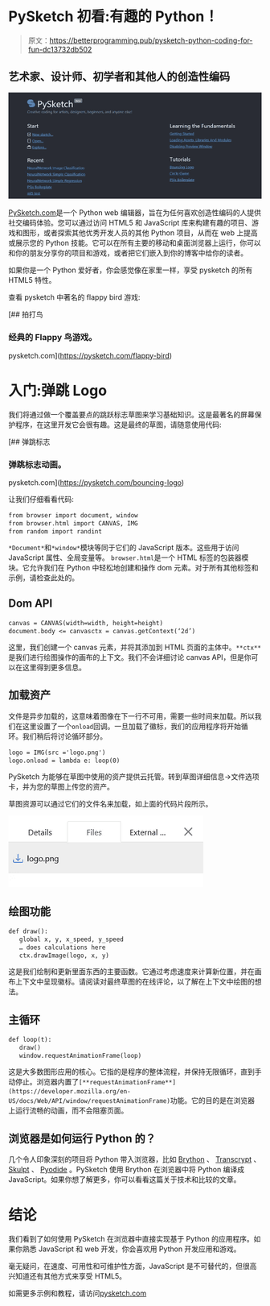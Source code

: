 # PySketch 初看:有趣的 Python！

> 原文：<https://betterprogramming.pub/pysketch-python-coding-for-fun-dc13732db502>

## 艺术家、设计师、初学者和其他人的创造性编码

![](img/97dd4e2b9f70ff02b754db7d58b7732f.png)

[PySketch.com](https://pysketch.com)是一个 Python web 编辑器，旨在为任何喜欢创造性编码的人提供社交编码体验。您可以通过访问 HTML5 和 JavaScript 库来构建有趣的项目、游戏和图形，或者探索其他优秀开发人员的其他 Python 项目，从而在 web 上提高或展示您的 Python 技能。它可以在所有主要的移动和桌面浏览器上运行，你可以和你的朋友分享你的项目和游戏，或者把它们嵌入到你的博客中给你的读者。

如果你是一个 Python 爱好者，你会感觉像在家里一样，享受 pysketch 的所有 HTML5 特性。

查看 pysketch 中著名的 flappy bird 游戏:

[](https://pysketch.com/flappy-bird) [## 拍打鸟

### 经典的 Flappy 鸟游戏。

pysketch.com](https://pysketch.com/flappy-bird) 

# **入门:弹跳 Logo**

我们将通过做一个覆盖要点的跳跃标志草图来学习基础知识。这是最著名的屏幕保护程序，在这里开发它会很有趣。这是最终的草图，请随意使用代码:

[](https://pysketch.com/bouncing-logo) [## 弹跳标志

### 弹跳标志动画。

pysketch.com](https://pysketch.com/bouncing-logo) 

让我们仔细看看代码:

```
from browser import document, window
from browser.html import CANVAS, IMG
from random import randint
```

`*Document*`和`*window*`模块等同于它们的 JavaScript 版本。这些用于访问 JavaScript 属性、全局变量等。
`browser.html`是一个 HTML 标签的包装器模块。它允许我们在 Python 中轻松地创建和操作 dom 元素。对于所有其他标签和示例，请检查此处的。

## **Dom API**

```
canvas = CANVAS(width=width, height=height)
document.body <= canvasctx = canvas.getContext(‘2d’)
```

这里，我们创建一个 canvas 元素，并将其添加到 HTML 页面的主体中。`**ctx**`是我们进行绘图操作的画布的上下文。我们不会详细讨论 canvas API，但是你可以在这里得到更多信息。

## **加载资产**

文件是异步加载的，这意味着图像在下一行不可用，需要一些时间来加载。所以我们在这里设置了一个`onload`回调。一旦加载了徽标，我们的应用程序将开始循环。我们稍后将讨论循环部分。

```
logo = IMG(src ='logo.png')
logo.onload = lambda e: loop(0)
```

PySketch 为能够在草图中使用的资产提供云托管。转到草图详细信息->文件选项卡，并为您的草图上传您的资产。

草图资源可以通过它们的文件名来加载，如上面的代码片段所示。

![](img/0f36935b283c5136a703f1b3cfe41282.png)

## **绘图功能**

```
def draw():
   global x, y, x_speed, y_speed
   … does calculations here
   ctx.drawImage(logo, x, y)
```

这是我们绘制和更新里面东西的主要函数。它通过考虑速度来计算新位置，并在画布上下文中呈现徽标。请阅读对最终草图的在线评论，以了解在上下文中绘图的想法。

## **主循环**

```
def loop(t):
   draw()
   window.requestAnimationFrame(loop)
```

这是大多数图形应用的核心。它指的是程序的整体流程，并保持无限循环，直到手动停止。浏览器内置了`[**requestAnimationFrame**](https://developer.mozilla.org/en-US/docs/Web/API/window/requestAnimationFrame)`功能。它的目的是在浏览器上运行流畅的动画，而不会阻塞页面。

## **浏览器是如何运行 Python 的？**

几个令人印象深刻的项目将 Python 带入浏览器，比如 [Brython](https://brython.info) 、 [Transcrypt](https://transcrypt.org/) 、 [Skulpt](https://skulpt.org/) 、 [Pyodide](https://github.com/iodide-project/pyodide) 。PySketch 使用 Brython 在浏览器中将 Python 编译成 JavaScript。如果你想了解更多，你可以看看这篇关于技术和比较的文章。

# **结论**

我们看到了如何使用 PySketch 在浏览器中直接实现基于 Python 的应用程序。如果你熟悉 JavaScript 和 web 开发，你会喜欢用 Python 开发应用和游戏。

毫无疑问，在速度、可用性和可维护性方面，JavaScript 是不可替代的，但很高兴知道还有其他方式来享受 HTML5。

如需更多示例和教程，请访问[pysketch.com](https://pysketch.com)